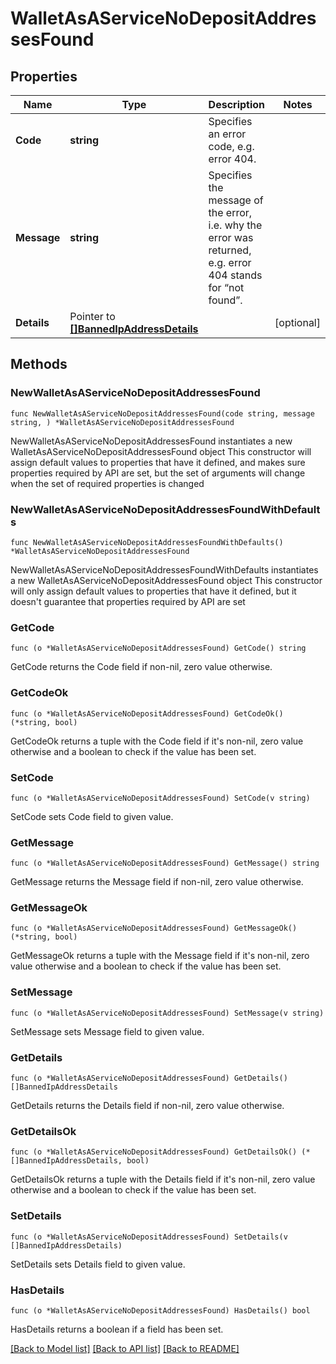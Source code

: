 # WalletAsAServiceNoDepositAddressesFound

## Properties

Name | Type | Description | Notes
------------ | ------------- | ------------- | -------------
**Code** | **string** | Specifies an error code, e.g. error 404. | 
**Message** | **string** | Specifies the message of the error, i.e. why the error was returned, e.g. error 404 stands for “not found”. | 
**Details** | Pointer to [**[]BannedIpAddressDetails**](BannedIpAddressDetails.md) |  | [optional] 

## Methods

### NewWalletAsAServiceNoDepositAddressesFound

`func NewWalletAsAServiceNoDepositAddressesFound(code string, message string, ) *WalletAsAServiceNoDepositAddressesFound`

NewWalletAsAServiceNoDepositAddressesFound instantiates a new WalletAsAServiceNoDepositAddressesFound object
This constructor will assign default values to properties that have it defined,
and makes sure properties required by API are set, but the set of arguments
will change when the set of required properties is changed

### NewWalletAsAServiceNoDepositAddressesFoundWithDefaults

`func NewWalletAsAServiceNoDepositAddressesFoundWithDefaults() *WalletAsAServiceNoDepositAddressesFound`

NewWalletAsAServiceNoDepositAddressesFoundWithDefaults instantiates a new WalletAsAServiceNoDepositAddressesFound object
This constructor will only assign default values to properties that have it defined,
but it doesn't guarantee that properties required by API are set

### GetCode

`func (o *WalletAsAServiceNoDepositAddressesFound) GetCode() string`

GetCode returns the Code field if non-nil, zero value otherwise.

### GetCodeOk

`func (o *WalletAsAServiceNoDepositAddressesFound) GetCodeOk() (*string, bool)`

GetCodeOk returns a tuple with the Code field if it's non-nil, zero value otherwise
and a boolean to check if the value has been set.

### SetCode

`func (o *WalletAsAServiceNoDepositAddressesFound) SetCode(v string)`

SetCode sets Code field to given value.


### GetMessage

`func (o *WalletAsAServiceNoDepositAddressesFound) GetMessage() string`

GetMessage returns the Message field if non-nil, zero value otherwise.

### GetMessageOk

`func (o *WalletAsAServiceNoDepositAddressesFound) GetMessageOk() (*string, bool)`

GetMessageOk returns a tuple with the Message field if it's non-nil, zero value otherwise
and a boolean to check if the value has been set.

### SetMessage

`func (o *WalletAsAServiceNoDepositAddressesFound) SetMessage(v string)`

SetMessage sets Message field to given value.


### GetDetails

`func (o *WalletAsAServiceNoDepositAddressesFound) GetDetails() []BannedIpAddressDetails`

GetDetails returns the Details field if non-nil, zero value otherwise.

### GetDetailsOk

`func (o *WalletAsAServiceNoDepositAddressesFound) GetDetailsOk() (*[]BannedIpAddressDetails, bool)`

GetDetailsOk returns a tuple with the Details field if it's non-nil, zero value otherwise
and a boolean to check if the value has been set.

### SetDetails

`func (o *WalletAsAServiceNoDepositAddressesFound) SetDetails(v []BannedIpAddressDetails)`

SetDetails sets Details field to given value.

### HasDetails

`func (o *WalletAsAServiceNoDepositAddressesFound) HasDetails() bool`

HasDetails returns a boolean if a field has been set.


[[Back to Model list]](../README.md#documentation-for-models) [[Back to API list]](../README.md#documentation-for-api-endpoints) [[Back to README]](../README.md)


